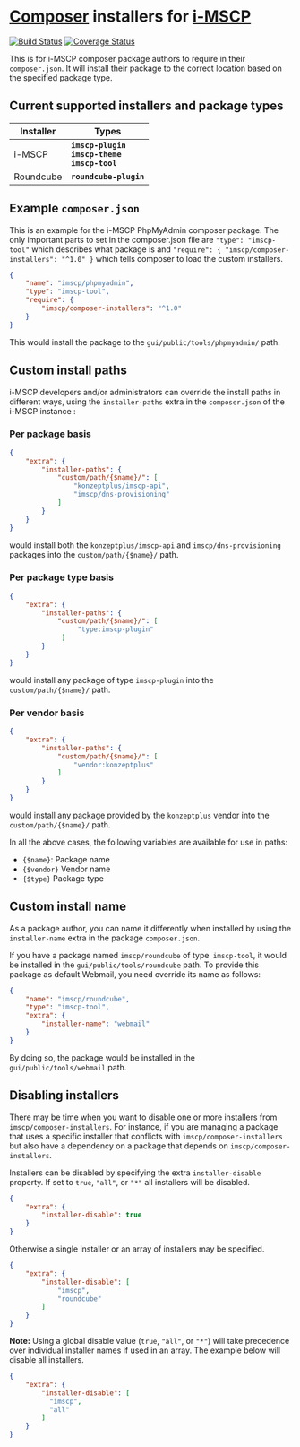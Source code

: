 # [Composer](https://getcomposer.org) installers for [i-MSCP](https://www.i-mscp.net/)

[![Build Status](https://secure.travis-ci.org/i-MSCP/composer-installers.svg?branch=master)](https://secure.travis-ci.org/i-MSCP/composer-installers)
[![Coverage Status](https://coveralls.io/repos/github/i-MSCP/composer-installers/badge.svg?branch=master?service=github)](https://coveralls.io/github/i-MSCP/composer-installers?branch=master)

This is for i-MSCP composer package authors to require in their `composer.json`.
It will install their package to the correct location based on the specified
package type.

## Current supported installers and package types

| Installer | Types
| --------- | -----
| i-MSCP    | <b>`imscp-plugin`</b><br><b>`imscp-theme`</b><br><b>`imscp-tool`</b>
| Roundcube | <b>`roundcube-plugin`</b>
## Example `composer.json`

This is an example for the i-MSCP PhpMyAdmin composer package. The only
important parts to set in the composer.json file are `"type": "imscp-tool"`
which describes what package is and `"require": { "imscp/composer-installers": "^1.0" }`
which tells composer to load the custom installers.

```json
{
    "name": "imscp/phpmyadmin",
    "type": "imscp-tool",
    "require": {
        "imscp/composer-installers": "^1.0"
    }
}
```

This would install the package to the `gui/public/tools/phpmyadmin/` path.

## Custom install paths

i-MSCP developers and/or administrators can override the install paths in
different ways, using the `installer-paths` extra in the `composer.json` of the
i-MSCP instance :
 
### Per package basis

```json
{
    "extra": {
        "installer-paths": {
            "custom/path/{$name}/": [
                "konzeptplus/imscp-api",
                "imscp/dns-provisioning"
            ]
        }
    }
}
```

would install both the `konzeptplus/imscp-api` and `imscp/dns-provisioning`
packages into the `custom/path/{$name}/` path.

### Per package type basis

``` json
{
    "extra": {
        "installer-paths": {
            "custom/path/{$name}/": [
                 "type:imscp-plugin"
             ]
        }
    }
}
```

would install any package of type `imscp-plugin` into the
`custom/path/{$name}/` path.

### Per vendor basis

``` json
{
    "extra": {
        "installer-paths": {
            "custom/path/{$name}/": [
                "vendor:konzeptplus"
            ]
        }
    }
}
```

would install any package provided by the `konzeptplus` vendor into the
`custom/path/{$name}/` path.

In all the above cases, the following variables are available for use in paths:

- `{$name}`: Package name
- `{$vendor}` Vendor name
- `{$type}` Package type

## Custom install name

As a package author, you can name it differently when installed by using the
`installer-name` extra in the package `composer.json`. 

If you have a package named `imscp/roundcube` of type` imscp-tool`, it would
be installed in the `gui/public/tools/roundcube` path. To provide this
package as default Webmail, you need override its name as follows:

```json
{
    "name": "imscp/roundcube",
    "type": "imscp-tool",
    "extra": {
        "installer-name": "webmail"
    }
}
```

By doing so, the package would be installed in the `gui/public/tools/webmail`
path.

## Disabling installers

There may be time when you want to disable one or more installers from
`imscp/composer-installers`. For instance, if you are managing a package  that
uses a specific installer that conflicts with `imscp/composer-installers` but
also have a dependency on a package that depends on `imscp/composer-installers`.

Installers can be disabled by specifying the extra `installer-disable`
property. If set to `true`, `"all"`, or `"*"` all installers will be disabled. 

```json
{
    "extra": {
        "installer-disable": true
    }
}
```

Otherwise a single installer or an array of installers may be specified.

```json
{
    "extra": {
        "installer-disable": [
            "imscp",
            "roundcube"
        ]
    }
}
```

**Note:** Using a global disable value (`true`, `"all"`, or `"*"`) will take
precedence over individual installer names if used in an array. The example
below will disable all installers.

```json
{
    "extra": {
        "installer-disable": [
          "imscp",
          "all"
        ]
    }
}
```
